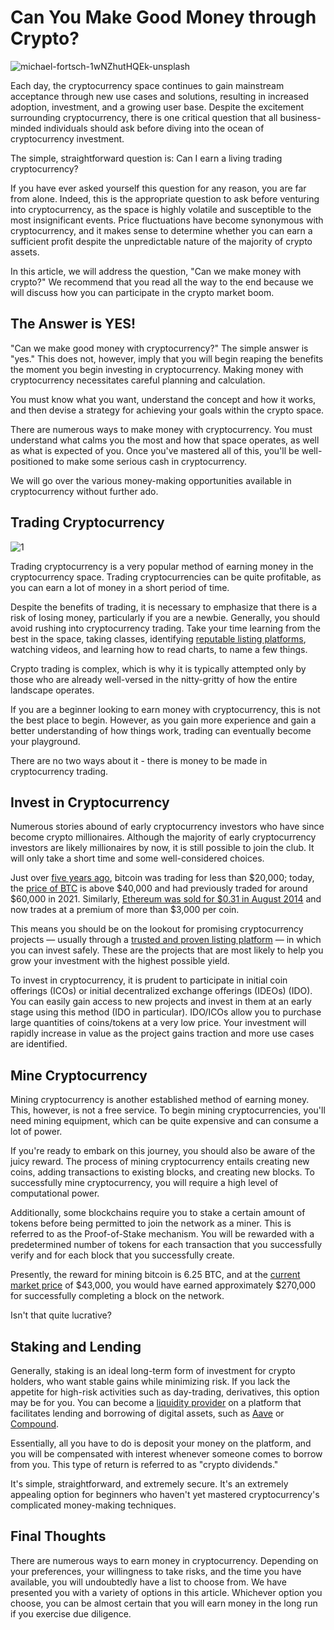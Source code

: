 # Can You Make Good Money through Crypto?

![michael-fortsch-1wNZhutHQEk-unsplash](https://user-images.githubusercontent.com/54814998/148742821-c9d00789-4176-4ae3-9929-3eeb1eb25050.jpg)

Each day, the cryptocurrency space continues to gain mainstream acceptance through new use cases and solutions, resulting in increased adoption, investment, and a growing user base. Despite the excitement surrounding cryptocurrency, there is one critical question that all business-minded individuals should ask before diving into the ocean of cryptocurrency investment.

The simple, straightforward question is: Can I earn a living trading cryptocurrency?

If you have ever asked yourself this question for any reason, you are far from alone. Indeed, this is the appropriate question to ask before venturing into cryptocurrency, as the space is highly volatile and susceptible to the most insignificant events. Price fluctuations have become synonymous with cryptocurrency, and it makes sense to determine whether you can earn a sufficient profit despite the unpredictable nature of the majority of crypto assets.

In this article, we will address the question, "Can we make money with crypto?" We recommend that you read all the way to the end because we will discuss how you can participate in the crypto market boom.

## The Answer is YES!

"Can we make good money with cryptocurrency?" The simple answer is "yes." This does not, however, imply that you will begin reaping the benefits the moment you begin investing in cryptocurrency. Making money with cryptocurrency necessitates careful planning and calculation.

You must know what you want, understand the concept and how it works, and then devise a strategy for achieving your goals within the crypto space.

There are numerous ways to make money with cryptocurrency. You must understand what calms you the most and how that space operates, as well as what is expected of you. Once you've mastered all of this, you'll be well-positioned to make some serious cash in cryptocurrency.

We will go over the various money-making opportunities available in cryptocurrency without further ado.

## Trading Cryptocurrency

![1](https://user-images.githubusercontent.com/54814998/148743759-61fd6ef8-de80-4313-a70d-19c3de4d66dc.jpg)

Trading cryptocurrency is a very popular method of earning money in the cryptocurrency space. Trading cryptocurrencies can be quite profitable, as you can earn a lot of money in a short period of time.

Despite the benefits of trading, it is necessary to emphasize that there is a risk of losing money, particularly if you are a newbie. Generally, you should avoid rushing into cryptocurrency trading. Take your time learning from the best in the space, taking classes, identifying [reputable listing platforms](coinscope.co), watching videos, and learning how to read charts, to name a few things.

Crypto trading is complex, which is why it is typically attempted only by those who are already well-versed in the nitty-gritty of how the entire landscape operates.

If you are a beginner looking to earn money with cryptocurrency, this is not the best place to begin. However, as you gain more experience and gain a better understanding of how things work, trading can eventually become your playground.

There are no two ways about it - there is money to be made in cryptocurrency trading.

## Invest in Cryptocurrency

Numerous stories abound of early cryptocurrency investors who have since become crypto millionaires. Although the majority of early cryptocurrency investors are likely millionaires by now, it is still possible to join the club. It will only take a short time and some well-considered choices.

Just over [five years ago](https://www.wsj.com/articles/bitcoin-hits-all-time-high-of-19-786-topping-record-from-december-2017-11606750573), bitcoin was trading for less than $20,000; today, the [price of BTC](https://coinmarketcap.com/currencies/bitcoin/) is above $40,000 and had previously traded for around $60,000 in 2021. Similarly, [Ethereum was sold for $0.31 in August 2014](https://www.coindesk.com/price/ethereum/#:~:text=In%20August%202014%2C%20Ethereum%20launched,%2416%20million%20for%20the%20project.) and now trades at a premium of more than $3,000 per coin.

This means you should be on the lookout for promising cryptocurrency projects — usually through a [trusted and proven listing platform](https://www.coinscope.co/) — in which you can invest safely. These are the projects that are most likely to help you grow your investment with the highest possible yield.

To invest in cryptocurrency, it is prudent to participate in initial coin offerings (ICOs) or initial decentralized exchange offerings (IDEOs) (IDO). You can easily gain access to new projects and invest in them at an early stage using this method (IDO in particular). IDO/ICOs allow you to purchase large quantities of coins/tokens at a very low price. Your investment will rapidly increase in value as the project gains traction and more use cases are identified.

## Mine Cryptocurrency

Mining cryptocurrency is another established method of earning money. This, however, is not a free service. To begin mining cryptocurrencies, you'll need mining equipment, which can be quite expensive and can consume a lot of power.

If you're ready to embark on this journey, you should also be aware of the juicy reward. The process of mining cryptocurrency entails creating new coins, adding transactions to existing blocks, and creating new blocks. To successfully mine cryptocurrency, you will require a high level of computational power.

Additionally, some blockchains require you to stake a certain amount of tokens before being permitted to join the network as a miner. This is referred to as the Proof-of-Stake mechanism. You will be rewarded with a predetermined number of tokens for each transaction that you successfully verify and for each block that you successfully create.

Presently, the reward for mining bitcoin is 6.25 BTC, and at the [current market price](https://www.bankrate.com/investing/what-is-bitcoin-mining/) of $43,000, you would have earned approximately $270,000 for successfully completing a block on the network.

Isn't that quite lucrative?

## Staking and Lending

Generally, staking is an ideal long-term form of investment for crypto holders, who want stable gains while minimizing risk. If you lack the appetite for high-risk activities such as day-trading, derivatives, this option may be for you. You can become a [liquidity provider](https://coinmarketcap.com/alexandria/glossary/liquidity-provider) on a platform that facilitates lending and borrowing of digital assets, such as [Aave](https://aave.com) or [Compound](https://compound.finance).

Essentially, all you have to do is deposit your money on the platform, and you will be compensated with interest whenever someone comes to borrow from you. This type of return is referred to as "crypto dividends."

It's simple, straightforward, and extremely secure. It's an extremely appealing option for beginners who haven't yet mastered cryptocurrency's complicated money-making techniques.

## Final Thoughts

There are numerous ways to earn money in cryptocurrency. Depending on your preferences, your willingness to take risks, and the time you have available, you will undoubtedly have a list to choose from. We have presented you with a variety of options in this article. Whichever option you choose, you can be almost certain that you will earn money in the long run if you exercise due diligence.
